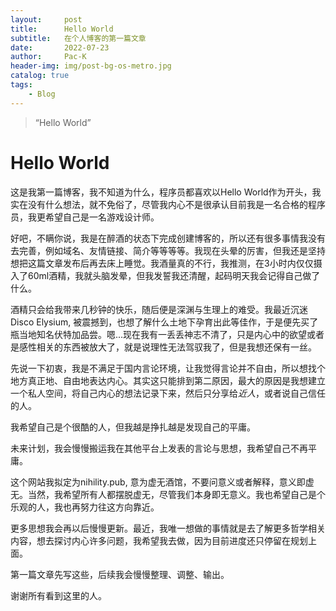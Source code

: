 ```yaml
---
layout:     post
title:      Hello World
subtitle:   在个人博客的第一篇文章
date:       2022-07-23
author:     Pac-K
header-img: img/post-bg-os-metro.jpg
catalog: true
tags:
    - Blog
---
```


> “Hello World”

# Hello World

这是我第一篇博客，我不知道为什么，程序员都喜欢以Hello World作为开头，我实在没有什么想法，就不免俗了，尽管我内心不是很承认目前我是一名合格的程序员，我更希望自己是一名游戏设计师。

好吧，不瞒你说，我是在醉酒的状态下完成创建博客的，所以还有很多事情我没有去完善，例如域名、友情链接、简介等等等等。我现在头晕的厉害，但我还是坚持想把这篇文章发布后再去床上睡觉。我酒量真的不行，我推测，在3小时内仅仅摄入了60ml酒精，我就头脑发晕，但我发誓我还清醒，起码明天我会记得自己做了什么。

酒精只会给我带来几秒钟的快乐，随后便是深渊与生理上的难受。我最近沉迷Disco Elysium, 被震撼到，也想了解什么土地下孕育出此等佳作，于是便先买了瓶当地知名伏特加品尝。嗯...现在我有一丢丢神志不清了，只是内心中的欲望或者是感性相关的东西被放大了，就是说理性无法驾驭我了，但是我想还保有一丝。

先说一下初衷，我是不满足于国内言论环境，让我觉得言论并不自由，所以想找个地方真正地、自由地表达内心。其实这只能排到第二原因，最大的原因是我想建立一个私人空间，将自己内心的想法记录下来，然后只分享给*近人*，或者说自己信任的人。

我希望自己是个很酷的人，但我越是挣扎越是发现自己的平庸。

未来计划，我会慢慢搬运我在其他平台上发表的言论与思想，我希望自己不再平庸。

这个网站我拟定为nihility.pub, 意为虚无酒馆，不要问意义或者解释，意义即虚无。当然，我希望所有人都摆脱虚无，尽管我们本身即无意义。我也希望自己是个乐观的人，我也再努力往这方向靠近。

更多思想我会再以后慢慢更新。最近，我唯一想做的事情就是去了解更多哲学相关内容，想去探讨内心许多问题，我希望我去做，因为目前进度还只停留在规划上面。

第一篇文章先写这些，后续我会慢慢整理、调整、输出。

谢谢所有看到这里的人。